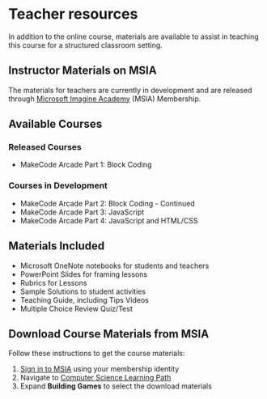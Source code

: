 # Teacher resources

In addition to the online course, materials are available to assist in teaching this course for a structured classroom setting.

## Instructor Materials on MSIA

The materials for teachers are currently in development and are released through [Microsoft Imagine Academy](https://imagineacademy.info/index.php) (MSIA) Membership.

## Available Courses

### Released Courses

* MakeCode Arcade Part 1: Block Coding

### Courses in Development

* MakeCode Arcade Part 2: Block Coding - Continued
* MakeCode Arcade Part 3: JavaScript
* MakeCode Arcade Part 4: JavaScript and HTML/CSS

## Materials Included

* Microsoft OneNote notebooks for students and teachers
* PowerPoint Slides for framing lessons
* Rubrics for Lessons
* Sample Solutions to student activities
* Teaching Guide, including Tips Videos
* Multiple Choice Review Quiz/Test

## Download Course Materials from MSIA

Follow these instructions to get the course materials:

1. [Sign in to MSIA](https://imagineacademy.info/index.php/educators) using your membership identity
2. Navigate to [Computer Science Learning Path](https://member.imagineacademy.microsoft.com/learning-path#csps)
3. Expand **Building Games** to select the download materials
